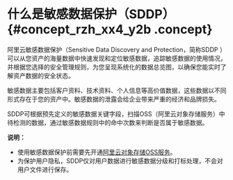 # 什么是敏感数据保护（SDDP） {#concept_rzh_xx4_y2b .concept}

阿里云敏感数据保护（Sensitive Data Discovery and Protection，简称SDDP ）可以从您资产的海量数据中快速发现和定位敏感数据，追踪敏感数据的使用情况，并根据您选择的安全管理规则，为您呈现系统化的数据总览图，以确保您能实时了解资产数据的安全状态。

敏感数据主要包括客户资料、技术资料、个人信息等高价值数据，这些数据以不同形式存在于您的资产中。敏感数据的泄露会给企业带来严重的经济和品牌损失。

SDDP可根据预先定义的敏感数据关键字段，扫描OSS（阿里云对象存储服务）中待检测的数据，通过敏感数据规则中的命中次数来判断是否属于敏感数据。

**说明：** 

-   使用敏感数据保护前需要先开通[阿里云对象存储OSS服务](https://help.aliyun.com/document_detail/31883.html?spm=a2c4g.11174283.6.559.2a137da2T1Lp5g)。
-   为保护用户隐私，SDDP仅对用户数据进行敏感数据分级和打标处理，不会对用户文件进行保存。

